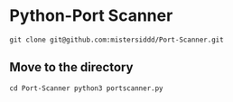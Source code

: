 # Python-Port Scanner
``
git clone git@github.com:mistersiddd/Port-Scanner.git
``
## Move to the directory 
``
cd Port-Scanner
python3 portscanner.py
``
